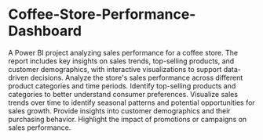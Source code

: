 # Coffee-Store-Performance-Dashboard
A Power BI project analyzing sales performance for a coffee store. The report includes key insights on sales trends, top-selling products, and customer demographics, with interactive visualizations to support data-driven decisions.
Analyze the store's sales performance across different product categories and time periods.
Identify top-selling products and categories to better understand consumer preferences.
Visualize sales trends over time to identify seasonal patterns and potential opportunities for sales growth.
Provide insights into customer demographics and their purchasing behavior.
Highlight the impact of promotions or campaigns on sales performance.

